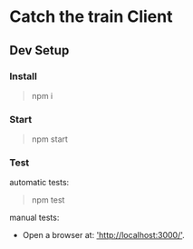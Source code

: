 # Catch the train Client

## Dev Setup

### Install

> npm i

### Start

> npm start

### Test

automatic tests:
> npm test

manual tests:

- Open a browser at: ['http://localhost:3000/']('http://localhost:3000/').

